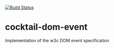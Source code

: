 [![Build Status](https://travis-ci.org/haxecocktail/cocktail-dom-event.svg)](https://travis-ci.org/haxecocktail/cocktail-dom-event)

cocktail-dom-event
==================

Implementation of the w3c DOM event specification
